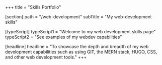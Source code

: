 +++
title = "Skills Portfolio"

[section]
path = "/web-development"
subTitle = "My web-development skills"

[typeScript] 
typeScript1 = "Welcome to my web development skills page" 
typeScript2 = "See examples of my webdev capabilities"

[headline]
headline = "To showcase the depth and breadth of my web development capabilities such as using GIT, the MERN stack, HUGO, CSS, and other web development tools."
+++

